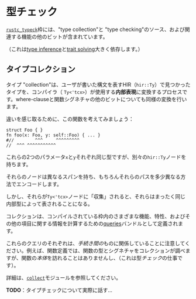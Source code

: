# <!--Type checking--> 型チェック

<!--The [`rustc_typeck`][typeck] crate contains the source for "type collection"and "type checking", as well as a few other bits of related functionality.-->
[`rustc_typeck`][typeck]枠には、"type collection"と "type checking"のソース、および関連する機能の他のビットが含まれています。
<!--(It draws heavily on the [type inference] and [trait solving].)-->
（これは[type inference]と[trait solving]大きく依存します。）

<!--[typeck]: https://github.com/rust-lang/rust/tree/master/src/librustc_typeck
 [type inference]: type-inference.html
 [trait solving]: traits/resolution.html
-->
[type inference]: type-inference.html
 [typeck]: https://github.com/rust-lang/rust/tree/master/src/librustc_typeck
 [type inference]: type-inference.html
 [trait solving]: traits/resolution.html


## <!--Type collection--> タイプコレクション

<!--Type "collection"is the process of converting the types found in the HIR (`hir::Ty`), which represent the syntactic things that the user wrote, into the **internal representation** used by the compiler (`Ty<'tcx>`) – we also do similar conversions for where-clauses and other bits of the function signature.-->
タイプ "collection"は、ユーザが書いた構文を表すHIR（`hir::Ty`）で見つかったタイプを、コンパイラ（ `Ty<'tcx>`）が使用する**内部表現**に変換するプロセスです。where-clauseと関数シグネチャの他のビットについても同様の変換を行います。

<!--To try and get a sense for the difference, consider this function:-->
違いを感じ取るために、この関数を考えてみましょう：

```rust,ignore
struct Foo { }
fn foo(x: Foo, y: self::Foo) { ... }
#//        ^^^     ^^^^^^^^^
//  ^^^ ^^^^^^^^^^^
```

<!--Those two parameters `x` and `y` each have the same type: but they will have distinct `hir::Ty` nodes.-->
これらの2つのパラメータ`x`と`y`それぞれ同じ型ですが、別々の`hir::Ty`ノードを持ちます。
<!--Those nodes will have different spans, and of course they encode the path somewhat differently.-->
それらのノードは異なるスパンを持ち、もちろんそれらのパスを多少異なる方法でエンコードします。
<!--But once they are "collected"into `Ty<'tcx>` nodes, they will be represented by the exact same internal type.-->
しかし、それらが`Ty<'tcx>`ノードに「収集」されると、それらはまったく同じ内部型によって表されることになる。

<!--Collection is defined as a bundle of [queries] for computing information about the various functions, traits, and other items in the crate being compiled.-->
コレクションは、コンパイルされている枠内のさまざまな機能、特性、およびその他の項目に関する情報を計算するための[queries]バンドルとして定義されます。
<!--Note that each of these queries is concerned with *interprocedural* things – for example, for a function definition, collection will figure out the type and signature of the function, but it will not visit the *body* of the function in any way, nor examine type annotations on local variables (that's the job of type *checking*).-->
これらのクエリのそれぞれは、*手続き間の*ものに関係していることに注意してください。例えば、関数定義では、関数の型とシグネチャをコレクションが調べますが、関数の*本体*を訪れることはありませんし、（これは型*チェック*の仕事です）。

<!--For more details, see the [`collect`][collect] module.-->
詳細は、[`collect`][collect]モジュールを参照してください。

<!--[queries]: query.html
 [collect]: https://doc.rust-lang.org/nightly/nightly-rustc/rustc_typeck/collect/
-->
[queries]: query.html
 [collect]: https://doc.rust-lang.org/nightly/nightly-rustc/rustc_typeck/collect/


<!--**TODO**: actually talk about type checking...-->
**TODO**：タイプチェックについて実際に話す...
